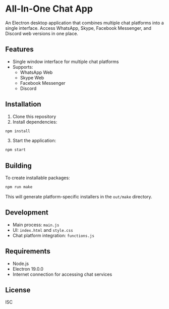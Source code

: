 # All-In-One Chat App

An Electron desktop application that combines multiple chat platforms into a single interface. Access WhatsApp, Skype, Facebook Messenger, and Discord web versions in one place.

## Features

- Single window interface for multiple chat platforms
- Supports:
  - WhatsApp Web
  - Skype Web
  - Facebook Messenger
  - Discord

## Installation

1. Clone this repository
2. Install dependencies:
```sh
npm install
```
3. Start the application:
```sh
npm start
```

## Building

To create installable packages:

```sh
npm run make
```

This will generate platform-specific installers in the `out/make` directory.

## Development

- Main process: `main.js`
- UI: `index.html` and `style.css`
- Chat platform integration: `functions.js`

## Requirements

- Node.js
- Electron 19.0.0
- Internet connection for accessing chat services

## License

ISC
